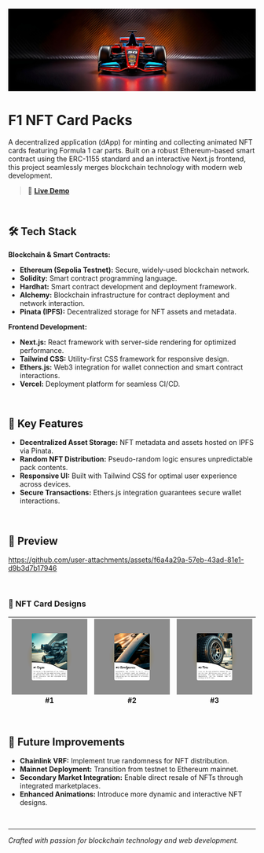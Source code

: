 ![image](assets/final/banner.jpg)

# F1 NFT Card Packs

A decentralized application (dApp) for minting and collecting animated NFT cards featuring Formula 1 car parts. Built on a robust Ethereum-based smart contract using the ERC-1155 standard and an interactive Next.js frontend, this project seamlessly merges blockchain technology with modern web development.

> 🚀 **[Live Demo](f1-card-packs-nft.vercel.app)**

<br>

## 🛠️ Tech Stack

**Blockchain & Smart Contracts:**

- **Ethereum (Sepolia Testnet):** Secure, widely-used blockchain network.
- **Solidity:** Smart contract programming language.
- **Hardhat:** Smart contract development and deployment framework.
- **Alchemy:** Blockchain infrastructure for contract deployment and network interaction.
- **Pinata (IPFS):** Decentralized storage for NFT assets and metadata.

**Frontend Development:**

- **Next.js:** React framework with server-side rendering for optimized performance.
- **Tailwind CSS:** Utility-first CSS framework for responsive design.
- **Ethers.js:** Web3 integration for wallet connection and smart contract interactions.
- **Vercel:** Deployment platform for seamless CI/CD.

<br>

## 🔑 Key Features

- **Decentralized Asset Storage:** NFT metadata and assets hosted on IPFS via Pinata.
- **Random NFT Distribution:** Pseudo-random logic ensures unpredictable pack contents.
- **Responsive UI:** Built with Tailwind CSS for optimal user experience across devices.
- **Secure Transactions:** Ethers.js integration guarantees secure wallet interactions.

<br>

## 🎥 Preview

https://github.com/user-attachments/assets/f6a4a29a-57eb-43ad-81e1-d9b3d7b17946

<br>

### 🎨 NFT Card Designs

| ![nav1](assets/final/1.svg) #1 | ![nav2](assets/final/2.svg) #2 | ![nav3](assets/final/3.svg) #3 |
|--|--|--|

<br>

## 🔮 Future Improvements

- **Chainlink VRF:** Implement true randomness for NFT distribution.
- **Mainnet Deployment:** Transition from testnet to Ethereum mainnet.
- **Secondary Market Integration:** Enable direct resale of NFTs through integrated marketplaces.
- **Enhanced Animations:** Introduce more dynamic and interactive NFT designs.

<br>

---

*Crafted with passion for blockchain technology and web development.*
